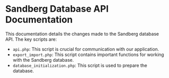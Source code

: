 # Sandberg Database API Documentation

This documentation details the changes made to the Sandberg database API. The key scripts are:

- `api.php`: This script is crucial for communication with our application.
- `export_import.php`: This script contains important functions for working with the Sandberg database.
- `database_initialization.php`: This script is used to prepare the database.
